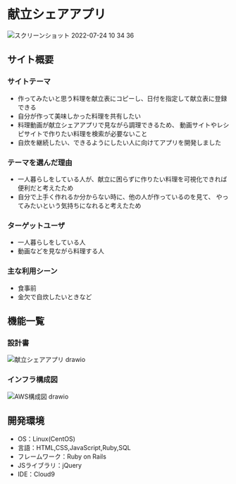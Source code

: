 # 献立シェアアプリ

![スクリーンショット 2022-07-24 10 34 36](https://user-images.githubusercontent.com/85116099/180628569-1a5c8d90-aeac-4e3e-9f91-47fcac46e7fb.png)

## サイト概要
### サイトテーマ
- 作ってみたいと思う料理を献立表にコピーし、日付を指定して献立表に登録できる
- 自分が作って美味しかった料理を共有したい
- 料理動画が献立シェアアプリで見ながら調理できるため、
  動画サイトやレシピサイトで作りたい料理を検索が必要ないこと
- 自炊を継続したい、できるようにしたい人に向けてアプリを開発しました

### テーマを選んだ理由
- 一人暮らしをしている人が、献立に困らずに作りたい料理を可視化できれば
  便利だと考えたため
- 自分で上手く作れるか分からない時に、他の人が作っているのを見て、
  やってみたいという気持ちになれると考えたため

### ターゲットユーザ
- 一人暮らしをしている人
- 動画などを見ながら料理する人

### 主な利用シーン
- 食事前
- 金欠で自炊したいときなど

## 機能一覧

### 設計書
![献立シェアアプリ drawio](https://user-images.githubusercontent.com/85116099/177114247-3dc7c7c3-0a69-4528-947e-ed2dd60176b0.png)

### インフラ構成図
![AWS構成図 drawio](https://user-images.githubusercontent.com/85116099/184335881-e13dc2ee-deb0-4a02-a5f9-8ae7b87995d0.png)

## 開発環境
- OS：Linux(CentOS)
- 言語：HTML,CSS,JavaScript,Ruby,SQL
- フレームワーク：Ruby on Rails
- JSライブラリ：jQuery
- IDE：Cloud9